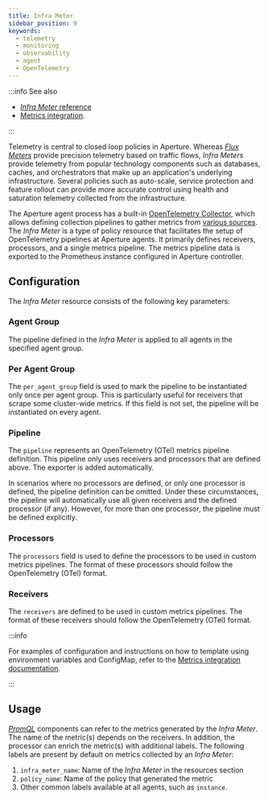 ```yaml
---
title: Infra Meter
sidebar_position: 9
keywords:
  - telemetry
  - monitoring
  - observability
  - agent
  - OpenTelemetry
---
```


:::info See also

- [_Infra Meter_ reference][reference]
- [Metrics integration][integration].

:::

Telemetry is central to closed loop policies in Aperture. Whereas
[_Flux Meters_](./flux-meter.md) provide precision telemetry based on traffic
flows, _Infra Meters_ provide telemetry from popular technology components such
as databases, caches, and orchestrators that make up an application's underlying
infrastructure. Several policies such as auto-scale, service protection and
feature rollout can provide more accurate control using health and saturation
telemetry collected from the infrastructure.

The Aperture agent process has a built-in
[OpenTelemetry Collector](https://github.com/open-telemetry/opentelemetry-collector),
which allows defining collection pipelines to gather metrics from [various
sources][integration]. The _Infra Meter_ is a type of policy resource that
facilitates the setup of OpenTelemetry pipelines at Aperture agents. It
primarily defines receivers, processors, and a single metrics pipeline. The
metrics pipeline data is exported to the Prometheus instance configured in
Aperture controller.

## Configuration

The _Infra Meter_ resource consists of the following key parameters:

### Agent Group

The pipeline defined in the _Infra Meter_ is applied to all agents in the
specified agent group.

### Per Agent Group

The `per_agent_group` field is used to mark the pipeline to be instantiated only
once per agent group. This is particularly useful for receivers that scrape some
cluster-wide metrics. If this field is not set, the pipeline will be
instantiated on every agent.

### Pipeline

The `pipeline` represents an OpenTelemetry (OTel) metrics pipeline definition.
This pipeline only uses receivers and processors that are defined above. The
exporter is added automatically.

In scenarios where no processors are defined, or only one processor is defined,
the pipeline definition can be omitted. Under these circumstances, the pipeline
will automatically use all given receivers and the defined processor (if any).
However, for more than one processor, the pipeline must be defined explicitly.

### Processors

The `processors` field is used to define the processors to be used in custom
metrics pipelines. The format of these processors should follow the
OpenTelemetry (OTel) format.

### Receivers

The `receivers` are defined to be used in custom metrics pipelines. The format
of these receivers should follow the OpenTelemetry (OTel) format.

:::info

For examples of configuration and instructions on how to template using
environment variables and ConfigMap, refer to the [Metrics integration
documentation][integration].

:::

## Usage

[_PromQL_][promql] components can refer to the metrics generated by the _Infra
Meter_. The name of the metric(s) depends on the receivers. In addition, the
processor can enrich the metric(s) with additional labels. The following labels
are present by default on metrics collected by an _Infra Meter_:

1. `infra_meter_name`: Name of the _Infra Meter_ in the resources section
2. `policy_name`: Name of the policy that generated the metric
3. Other common labels available at all agents, such as `instance`.

[reference]: /reference/configuration/spec.md#infra-meter
[promql]: /reference/configuration/spec.md#prom-q-l
[integration]: /integrations/metrics/metrics.md
